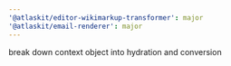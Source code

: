 ```yaml
---
'@atlaskit/editor-wikimarkup-transformer': major
'@atlaskit/email-renderer': major
---
```


break down context object into hydration and conversion
